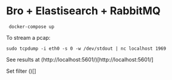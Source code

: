 # Bro + Elastisearch + RabbitMQ

```
 docker-compose up
```

To stream a pcap:
```
sudo tcpdump -i eth0 -s 0 -w /dev/stdout | nc localhost 1969
```

See results at (http://localhost:5601/)[http://localhost:5601/]

Set filter
()[]

